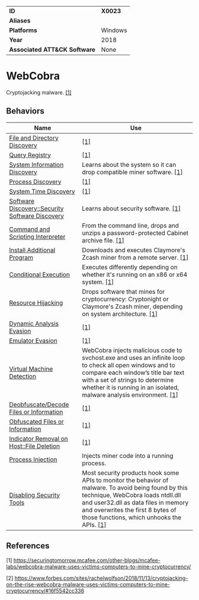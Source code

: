 |||
|---|---|
|**ID**|**X0023**|
|**Aliases**||
|**Platforms**|Windows|
|**Year**|2018|
|**Associated ATT&CK Software**|None|


WebCobra
========
Cryptojacking malware. [[1]](#1)

Behaviors
---------
|Name|Use|
|---|---|
|[File and Directory Discovery](https://attack.mitre.org/techniques/T1083/)|[[1]](#1)|
|[Query Registry](https://attack.mitre.org/techniques/T1012/)|[[1]](#1)|
|[System Information Discovery](../discovery/system-info-discover.md)|Learns about the system so it can drop compatible miner software.  [[1]](#1)|
|[Process Discovery](https://attack.mitre.org/techniques/T1057/)|[[1]](#1)|
|[System Time Discovery](https://attack.mitre.org/techniques/T1124/)|[[1]](#1)|
|[Software Discovery::Security Software Discovery](https://attack.mitre.org/techniques/T1518/001/)|Learns about security software. [[1]](#1)|
|[Command and Scripting Interpreter](../execution/command-line.md)|From the command line, drops and unzips a password-protected Cabinet archive file. [[1]](#1)|
|[Install Additional Program](../execution/install-prog.md)|Downloads and executes Claymore's Zcash miner from a remote server. [[1]](#1)|
|[Conditional Execution](../execution/conditional-execute.md)|Executes differently depending on whether it's running on an x86 or x64 system. [[1]](#1)|
|[Resource Hijacking](../impact/hijack-sys-resources.md)|Drops software that mines for cryptocurrency: Cryptonight or Claymore's Zcash miner, depending on system architecture. [[1]](#1)|
|[Dynamic Analysis Evasion](../anti-behavioral-analysis/evade-dynamic-analysis.md)|[[1]](#1)|
|[Emulator Evasion](../anti-behavioral-analysis/evade-emulator.md)|[[1]](#1)|
|[Virtual Machine Detection](../anti-behavioral-analysis/detect-vm.md)|WebCobra injects malicious code to svchost.exe and uses an infinite loop to check all open windows and to compare each window’s title bar text with a set of strings to determine whether it is running in an isolated, malware analysis environment. [[1]](#1)|
|[Deobfuscate/Decode Files or Information](https://attack.mitre.org/techniques/T1140/)|[[1]](#1)|
|[Obfuscated Files or Information](../defense-evasion/obfuscate-files.md)|[[1]](#1)|
|[Indicator Removal on Host::File Deletion](https://attack.mitre.org/techniques/T1070/004/)|[[1]](#1)|
|[Process Injection](../defense-evasion/process-inject.md)|Injects miner code into a running process.|
|[Disabling Security Tools](../defense-evasion/disable-security-tools.md)|Most security products hook some APIs to monitor the behavior of malware. To avoid being found by this technique, WebCobra loads ntdll.dll and user32.dll as data files in memory and overwrites the first 8 bytes of those functions, which unhooks the APIs.  [[1]](#1)|

References
----------
<a name="1">[1]</a> https://securingtomorrow.mcafee.com/other-blogs/mcafee-labs/webcobra-malware-uses-victims-computers-to-mine-cryptocurrency/

<a name="2">[2]</a> https://www.forbes.com/sites/rachelwolfson/2018/11/13/cryptojacking-on-the-rise-webcobra-malware-uses-victims-computers-to-mine-cryptocurrency/#16f5542cc336
